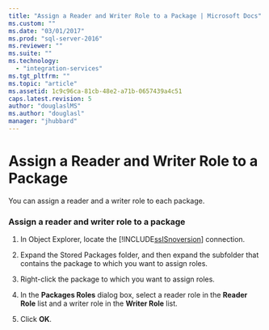 ```yaml
---
title: "Assign a Reader and Writer Role to a Package | Microsoft Docs"
ms.custom: ""
ms.date: "03/01/2017"
ms.prod: "sql-server-2016"
ms.reviewer: ""
ms.suite: ""
ms.technology: 
  - "integration-services"
ms.tgt_pltfrm: ""
ms.topic: "article"
ms.assetid: 1c9c96ca-81cb-48e2-a71b-0657439a4c51
caps.latest.revision: 5
author: "douglaslMS"
ms.author: "douglasl"
manager: "jhubbard"
---
```

# Assign a Reader and Writer Role to a Package
  You can assign a reader and a writer role to each package.  
  
### Assign a reader and writer role to a package  
  
1.  In Object Explorer, locate the [!INCLUDE[ssISnoversion](../../includes/ssisnoversion-md.md)] connection.  
  
2.  Expand the Stored Packages folder, and then expand the subfolder that contains the package to which you want to assign roles.  
  
3.  Right-click the package to which you want to assign roles.  
  
4.  In the **Packages Roles** dialog box, select a reader role in the **Reader Role** list and a writer role in the **Writer Role** list.  
  
5.  Click **OK**.  
  
  